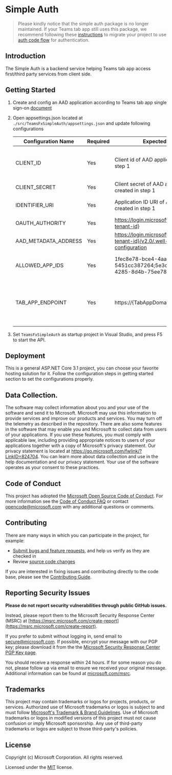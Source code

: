# Simple Auth

> Please kindly notice that the simple auth package is no longer maintained. If your Teams tab app still uses this package, we recommend following these [instructions](https://github.com/OfficeDev/TeamsFx/wiki/How-Authentication-Works-in-TeamsFx-Tab-Template#how-to-migrate-from-sdk-version-earlier-than-050-to-latest-sdk) to migrate your project to use [auth code flow](https://docs.microsoft.com/en-us/azure/active-directory/develop/v2-oauth2-auth-code-flow) for authentication.

## Introduction
The Simple Auth is a backend service helping Teams tab app access first/third party services from client side.

## Getting Started

1. Create and config an AAD application according to Teams tab app single sign-on [document](https://docs.microsoft.com/en-us/microsoftteams/platform/tabs/how-to/authentication/auth-aad-sso)
2. Open appsettings.json located at `./src/TeamsFxSimpleAuth/appsettings.json` and update following configurations

    | Configuration Name | Required | Expected Value | Purpose |
    | ------------------ | -------- | -------------- | ------- |
    | CLIENT_ID | Yes | Client id of AAD application created in step 1 | Used to acquire token for expect scope. Also used as valid audience when validating token in requests to this API. |
    | CLIENT_SECRET | Yes | Client secret of AAD application created in step 1 | Used to acquire token for expect scope |
    | IDENTIFIER_URI | Yes | Application ID URI of AAD application created in step 1 | Used as valid audience when validating token in requests to this API. |
    | OAUTH_AUTHORITY | Yes | https://login.microsoftonline.com/{aad-tenant-id} | AAD token endpoint to acquire tokens |
    | AAD_METADATA_ADDRESS | Yes | https://login.microsoftonline.com/{aad-tenant-id}/v2.0/.well-known/openid-configuration | Metadata document used during token validation. |
    | ALLOWED_APP_IDS | Yes | 1fec8e78-bce4-4aaf-ab1b-5451cc387264;5e3ce6c0-2b1f-4285-8d4b-75ee78787346 | these two constant ids defines tokens from teams clients can access this API. |
    | TAB_APP_ENDPOINT | Yes | https://{TabAppDomain} | Cross-origin resource sharing (CORS)  allows Simple Auth API to be requested from your tab app server, such as "https://localhost:53000" if you run tab app locally |
3. Set `TeamsFxSimpleAuth` as startup project in Visual Studio, and press F5 to start the API.

## Deployment
This is a general ASP.NET Core 3.1 project, you can choose your favorite hosting solution for it. Follow the configuration steps in getting started section to set the configurations properly.


## Data Collection. 

The software may collect information about you and your use of the software and send it to Microsoft. Microsoft may use this information to provide services and improve our products and services. You may turn off the telemetry as described in the repository. There are also some features in the software that may enable you and Microsoft to collect data from users of your applications. If you use these features, you must comply with applicable law, including providing appropriate notices to users of your applications together with a copy of Microsoft's privacy statement. Our privacy statement is located at https://go.microsoft.com/fwlink/?LinkID=824704. You can learn more about data collection and use in the help documentation and our privacy statement. Your use of the software operates as your consent to these practices.


## Code of Conduct

This project has adopted the [Microsoft Open Source Code of Conduct](https://opensource.microsoft.com/codeofconduct/). For more information see the [Code of Conduct FAQ](https://opensource.microsoft.com/codeofconduct/faq/) or contact [opencode@microsoft.com](mailto:opencode@microsoft.com) with any additional questions or comments.


## Contributing

There are many ways in which you can participate in the project, for example:

* [Submit bugs and feature requests](https://github.com/OfficeDev/TeamsFx/issues), and help us verify as they are checked in
* Review [source code changes](https://github.com/OfficeDev/TeamsFx/pulls)

If you are interested in fixing issues and contributing directly to the code base, please see the [Contributing Guide](./CONTRIBUTING.md).

## Reporting Security Issues

**Please do not report security vulnerabilities through public GitHub issues.**

Instead, please report them to the Microsoft Security Response Center (MSRC) at [https://msrc.microsoft.com/create-report](https://msrc.microsoft.com/create-report).

If you prefer to submit without logging in, send email to [secure@microsoft.com](mailto:secure@microsoft.com).  If possible, encrypt your message with our PGP key; please download it from the the [Microsoft Security Response Center PGP Key page](https://www.microsoft.com/en-us/msrc/pgp-key-msrc).

You should receive a response within 24 hours. If for some reason you do not, please follow up via email to ensure we received your original message. Additional information can be found at [microsoft.com/msrc](https://www.microsoft.com/msrc).

## Trademarks 

This project may contain trademarks or logos for projects, products, or services. Authorized use of Microsoft trademarks or logos is subject to and must follow [Microsoft's Trademark & Brand Guidelines](https://www.microsoft.com/en-us/legal/intellectualproperty/trademarks/usage/general). Use of Microsoft trademarks or logos in modified versions of this project must not cause confusion or imply Microsoft sponsorship. Any use of third-party trademarks or logos are subject to those third-party's policies.

## License

Copyright (c) Microsoft Corporation. All rights reserved.

Licensed under the [MIT](LICENSE.txt) license.

